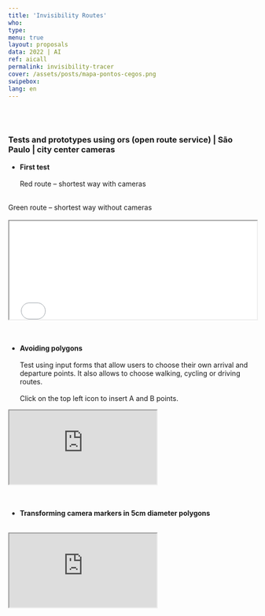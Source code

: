 ```yaml
---
title: 'Invisibility Routes'
who: 
type:
menu: true
layout: proposals
data: 2022 | AI
ref: aicall
permalink: invisibility-tracer
cover: /assets/posts/mapa-pontos-cegos.png
swipebox: 
lang: en
---
```


<br><br>
### Tests and prototypes using ors (open route service) | São Paulo | city center cameras


* **First test**
<br><br>
Red route – shortest way with cameras
<br>
Green route – shortest way without cameras
<br><br>
<div class="video-wrapper video-wrapper-16x9">
   <iframe src="../invisibility-routes" height="200" width="100%"></iframe>
  </div>
<br><br>

* **Avoiding polygons**
<br><br>
Test using input forms that allow users to choose their own arrival and departure points. It also allows to choose walking, cycling or driving routes.
<br><br>
Click on the top left icon to insert A and B points.
<div class="video-wrapper video-wrapper-16x9">
   <iframe src="https://cutt.ly/hDFdZbn"></iframe>
  </div>
<br><br>

* **Transforming camera markers in 5cm diameter polygons**
<br><br>
<div class="video-wrapper video-wrapper-16x9">
   <iframe style="background-color:transparent" src="http://pontoscegosjs.dlawe.com/"></iframe>
  </div>
<br><br>


